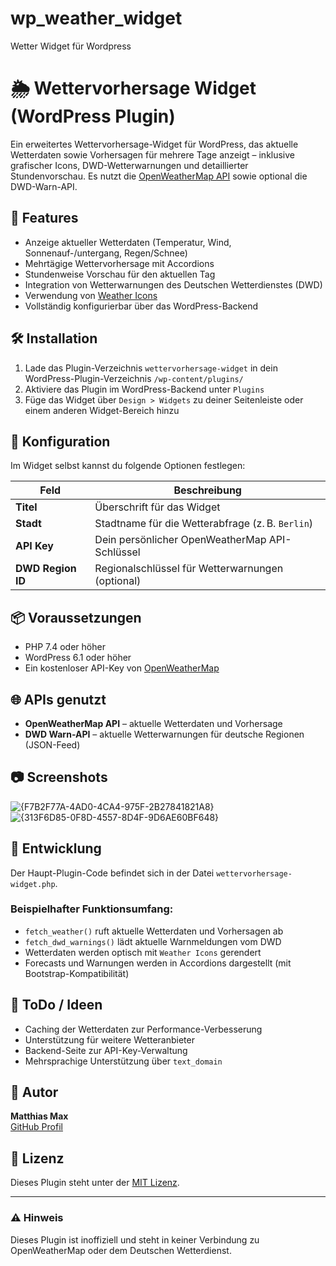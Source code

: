 # wp_weather_widget
Wetter Widget für Wordpress

# 🌦️ Wettervorhersage Widget (WordPress Plugin)

Ein erweitertes Wettervorhersage-Widget für WordPress, das aktuelle Wetterdaten sowie Vorhersagen für mehrere Tage anzeigt – inklusive grafischer Icons, DWD-Wetterwarnungen und detaillierter Stundenvorschau. Es nutzt die [OpenWeatherMap API](https://openweathermap.org/) sowie optional die DWD-Warn-API.

## 🧩 Features

- Anzeige aktueller Wetterdaten (Temperatur, Wind, Sonnenauf-/untergang, Regen/Schnee)
- Mehrtägige Wettervorhersage mit Accordions
- Stundenweise Vorschau für den aktuellen Tag
- Integration von Wetterwarnungen des Deutschen Wetterdienstes (DWD)
- Verwendung von [Weather Icons](https://github.com/erikflowers/weather-icons)
- Vollständig konfigurierbar über das WordPress-Backend

## 🛠️ Installation

1. Lade das Plugin-Verzeichnis `wettervorhersage-widget` in dein WordPress-Plugin-Verzeichnis `/wp-content/plugins/`
2. Aktiviere das Plugin im WordPress-Backend unter `Plugins`
3. Füge das Widget über `Design > Widgets` zu deiner Seitenleiste oder einem anderen Widget-Bereich hinzu

## 🔧 Konfiguration

Im Widget selbst kannst du folgende Optionen festlegen:

| Feld           | Beschreibung                                       |
|----------------|----------------------------------------------------|
| **Titel**      | Überschrift für das Widget                         |
| **Stadt**      | Stadtname für die Wetterabfrage (z. B. `Berlin`)   |
| **API Key**    | Dein persönlicher OpenWeatherMap API-Schlüssel     |
| **DWD Region ID** | Regionalschlüssel für Wetterwarnungen (optional) |

## 📦 Voraussetzungen

- PHP 7.4 oder höher
- WordPress 6.1 oder höher
- Ein kostenloser API-Key von [OpenWeatherMap](https://openweathermap.org/appid)

## 🌐 APIs genutzt

- **OpenWeatherMap API** – aktuelle Wetterdaten und Vorhersage
- **DWD Warn-API** – aktuelle Wetterwarnungen für deutsche Regionen (JSON-Feed)

## 📷 Screenshots

![{F7B2F77A-4AD0-4CA4-975F-2B27841821A8}](https://github.com/user-attachments/assets/434f3ca4-8992-4357-b99b-a5f4488c5de6)
![{313F6D85-0F8D-4557-8D4F-9D6AE60BF648}](https://github.com/user-attachments/assets/18aa9f08-dc4e-49f9-85ff-7d4cb9905bdf)


## 🚀 Entwicklung

Der Haupt-Plugin-Code befindet sich in der Datei `wettervorhersage-widget.php`.

### Beispielhafter Funktionsumfang:

- `fetch_weather()` ruft aktuelle Wetterdaten und Vorhersagen ab
- `fetch_dwd_warnings()` lädt aktuelle Warnmeldungen vom DWD
- Wetterdaten werden optisch mit `Weather Icons` gerendert
- Forecasts und Warnungen werden in Accordions dargestellt (mit Bootstrap-Kompatibilität)

## 🧪 ToDo / Ideen

- Caching der Wetterdaten zur Performance-Verbesserung
- Unterstützung für weitere Wetteranbieter
- Backend-Seite zur API-Key-Verwaltung
- Mehrsprachige Unterstützung über `text_domain`

## 👤 Autor

**Matthias Max**  
[GitHub Profil](https://github.com/locorida)

## 📄 Lizenz

Dieses Plugin steht unter der [MIT Lizenz](LICENSE).

---

### ⚠️ Hinweis

Dieses Plugin ist inoffiziell und steht in keiner Verbindung zu OpenWeatherMap oder dem Deutschen Wetterdienst.
